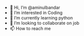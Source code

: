 - 👋 Hi, I’m @aminulbandar
- 👀 I’m interested in Coding
- 🌱 I’m currently learning python 
- 💞️ I’m looking to collaborate on job
- 📫 How to reach me 
<!---
aminulbandar/aminulbandar is a ✨ special ✨ repository because its `README.md` (this file) appears on your GitHub profile.
You can click the Preview link to take a look at your changes.
--->
